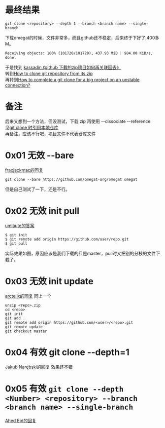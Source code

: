 # 最终结果
    git clone <repository> --depth 1 --branch <branch name> --single-branch


下载omegat的时候，文件非常多，而且github还不稳定，后来终于下好了,400多M。
```
Receiving objects: 100% (101728/101728), 437.93 MiB | 984.00 KiB/s, done.
```

于是找到
[kassadin.《github 下载的zip项目如何再关联回去》](http://blog.csdn.net/a06_kassadin/article/details/72592199)  
转到[How to clone git repository from its zip](https://stackoverflow.com/questions/15681643)  
再转到[How to complete a git clone for a big project on an unstable connection?](https://stackoverflow.com/questions/3954852)

# 备注
后来又想到一个方法，但没测试，下载 zip 再使用 --dissociate --reference  
见[git clone 时引用本地仓库](http://blog.pingfangx.com/2428.html)  
再备注，应该不行吧，项目文件不代表仓库文件

# 0x01 无效 --bare 
[fracjackmac的回复](https://stackoverflow.com/a/31781016)  
```
git clone --bare https://github.com/omegat-org/omegat omegat
```
但是自己测试了一下，还是不行。

# 0x02 无效 init pull
[umläute的答案](https://stackoverflow.com/a/15682258)
```
$ git init
$ git remote add origin https://github.com/user/repo.git
$ git pull
```
实际效果如图，原因应该是我们下载的只是master，pull时又把别的分枝的文件下载了。

# 0x03 无效 init update
[arctelix的回复](https://stackoverflow.com/a/38909009)
同上一个
```
unzip <repo>.zip
cd <repo>
git init
git add .
git remote add origin https://github.com/<user>/<repo>.git
git remote update
git checkout master
```

# 0x04 有效 git clone --depth=1 
[Jakub Narębski的回复](https://stackoverflow.com/a/3957733)
效果还不错

# 0x05 有效 `git clone --depth <Number> <repository> --branch <branch name> --single-branch`
[Ahed Eid的回复](https://stackoverflow.com/a/26488855)